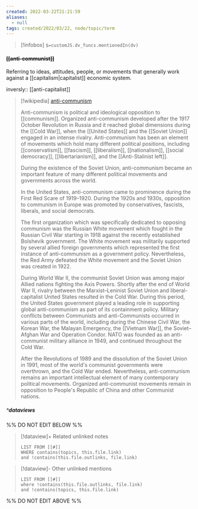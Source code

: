 ```yaml
---
created: 2022-03-22T21:21:59 
aliases:
  - null
tags: created/2022/03/22, node/topic/term
---
```

> [!infobox]
`$=customJS.dv_funcs.mentionedIn(dv)`

#### <s class="topic-title">[[anti-communist]]</s>

Referring to ideas, attitudes, people, or movements that generally work against a [[capitalism|capitalist]] economic system. 

inversly:: [[anti-capitalist]]

> [!wikipedia] [anti-communism](https://en.wikipedia.org/wiki/Anti-communism)
> 
> Anti-communism is political and ideological opposition to [[communism]]. Organized anti-communism developed after the 1917 October Revolution in Russia and it reached global dimensions during the [[Cold War]], when the [[United States]] and the [[Soviet Union]] engaged in an intense rivalry. Anti-communism has been an element of movements which hold many different political positions, including [[conservatism]], [[fascism]], [[liberalism]], [[nationalism]], [[social democracy]], [[libertarianism]], and the [[Anti-Stalinist left]]. 
> 
> During the existence of the Soviet Union, anti-communism became an important feature of many different political movements and governments across the world.
>
> In the United States, anti-communism came to prominence during the First Red Scare of 1919–1920. During the 1920s and 1930s, opposition to communism in Europe was promoted by conservatives, fascists, liberals, and social democrats.
> 
> The first organization which was specifically dedicated to opposing communism was the Russian White movement which fought in the Russian Civil War starting in 1918 against the recently established Bolshevik government. The White movement was militarily supported by several allied foreign governments which represented the first instance of anti-communism as a government policy. Nevertheless, the Red Army defeated the White movement and the Soviet Union was created in 1922. 
>
> During World War II, the communist Soviet Union was among major Allied nations fighting the Axis Powers. Shortly after the end of World War II, rivalry between the Marxist–Leninist Soviet Union and liberal-capitalist United States resulted in the Cold War. During this period, the United States government played a leading role in supporting global anti-communism as part of its containment policy. Military conflicts between Communists and anti-Communists occurred in various parts of the world, including during the Chinese Civil War, the Korean War, the Malayan Emergency, the [[Vietnam War]], the Soviet–Afghan War and Operation Condor. NATO was founded as an anti-communist military alliance in 1949, and continued throughout the Cold War.
> 
> After the Revolutions of 1989 and the dissolution of the Soviet Union in 1991, most of the world's communist governments were overthrown, and the Cold War ended. Nevertheless, anti-communism remains an important intellectual element of many contemporary political movements. Organized anti-communist movements remain in opposition to People's Republic of China and other Communist nations.
>

##### ^dataviews

%% DO NOT EDIT BELOW %%
> [!dataview]+ Related unlinked notes
> ```dataview
> LIST FROM [[#]]
> WHERE contains(topics, this.file.link)
> and !contains(this.file.outlinks, file.link)
> ```
 
> [!dataview]- Other unlinked mentions
> ```dataview
> LIST FROM [[#]]
> where !contains(this.file.outlinks, file.link)
> and !contains(topics, this.file.link)
> ```

%% DO NOT EDIT ABOVE %%
